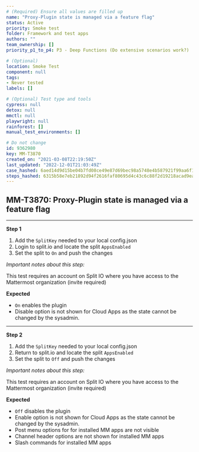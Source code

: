 ```yaml
---
# (Required) Ensure all values are filled up
name: "Proxy-Plugin state is managed via a feature flag"
status: Active
priority: Smoke test
folder: Framework and test apps
authors: ""
team_ownership: []
priority_p1_to_p4: P3 - Deep Functions (Do extensive scenarios work?)

# (Optional)
location: Smoke Test
component: null
tags: 
- Never tested
labels: []

# (Optional) Test type and tools
cypress: null
detox: null
mmctl: null
playwright: null
rainforest: []
manual_test_environments: []

# Do not change
id: 9362980
key: MM-T3870
created_on: "2021-03-08T22:19:50Z"
last_updated: "2022-12-01T21:03:49Z"
case_hashed: 6aed14d9d15be04b7fd08ce49e87d69bec98a5748e4b587921f99aa6f1f6ef1e6ec29ca624a1d893e16c6488c12cefd5
steps_hashed: 6315b58e7eb21892d94f2616faf80695d4c43c6c88f2d19218acad9eac7110487348468b298e15a1f1387666bcbb7196
---
```


<!-- (Auto-generated) Based on frontmatter's "key" and "name" -->

## MM-T3870: Proxy-Plugin state is managed via a feature flag

---

**Step 1**

1. Add the `SplitKey` needed to your local config.json
2. Login to split.io and locate the split `AppsEnabled`
3. Set the split to `On` and push the changes

_Important notes about this step:_

This test requires an account on Split IO where you have access to the Mattermost organization (invite required)

**Expected**

- `On` enables the plugin
- Disable option is not shown for Cloud Apps as the state cannot be changed by the sysadmin.

---

**Step 2**

1. Add the `SplitKey` needed to your local config.json
2. Return to split.io and locate the split `AppsEnabled`
3. Set the split to `Off` and push the changes

_Important notes about this step:_

This test requires an account on Split IO where you have access to the Mattermost organization (invite required)

**Expected**

- `Off` disables the plugin
- Enable option is not shown for Cloud Apps as the state cannot be changed by the sysadmin.
- Post menu options for for installed MM apps are not visible
- Channel header options are not shown for installed MM apps
- Slash commands for installed MM apps
